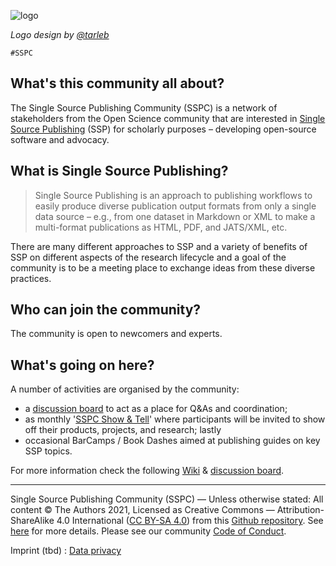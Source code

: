 ![logo](https://raw.githubusercontent.com/singlesourcepub/community/main/ssp-community-logo.png)

*Logo design by [@tarleb](https://github.com/tarleb/)*

`#SSPC`

## What's this community all about?

The Single Source Publishing Community (SSPC) is a network of stakeholders from the Open Science community that are interested in [Single Source Publishing](https://en.wikipedia.org/wiki/Single-source_publishing) (SSP) for scholarly purposes – developing open-source software and advocacy.   

## What is Single Source Publishing?

> Single Source Publishing is an approach to publishing workflows to easily produce diverse publication output formats from only a single data source – e.g., from one dataset in Markdown or XML to make a multi-format publications as HTML, PDF, and JATS/XML, etc.

There are many different approaches to SSP and a variety of benefits of SSP on different aspects of the research lifecycle and a goal of the community is to be a meeting place to exchange ideas from these diverse practices.

## Who can join the community?

The community is open to newcomers and experts. 

## What's going on here?

A number of activities are organised by the community: 

 - a [discussion board](https://github.com/singlesourcepub/community/discussions) to act as a place for Q&As and coordination; 
 - as monthly '[SSPC Show & Tell](https://github.com/singlesourcepub/community/wiki/SSPC-Show-&-Tell)' where participants will be invited to show off their products, projects, and research; lastly 
 - occasional BarCamps / Book Dashes aimed at publishing guides on key SSP topics.
 
For more information check the following [Wiki](https://github.com/singlesourcepub/community/wiki) & [discussion board](https://github.com/singlesourcepub/community/discussions). 

---
Single Source Publishing Community (SSPC) — Unless otherwise stated: All content © The Authors 2021, Licensed as Creative Commons — Attribution-ShareAlike 4.0 International ([CC BY-SA 4.0](https://creativecommons.org/licenses/by-sa/4.0/deed.ast)) from this [Github repository](https://github.com/singlesourcepub/community). See [here](https://github.com/singlesourcepub/community/wiki/Terms-and-Conditions) for more details. Please see our community [Code of Conduct](Code-of-Conduct).

Imprint (tbd) : [Data privacy](https://docs.github.com/en/github/site-policy/github-privacy-statement)
